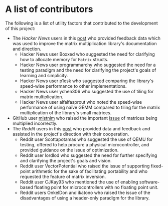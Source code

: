 # A list of contributors

The following is a list of utility factors that contributed to the development of this project:

* The *Hacker News* users in this [post](https://news.ycombinator.com/item?id=17883409) who provided feedback data which was used to improve the matrix multiplication library's documentation and direction.
  * Hacker News user Boxxed who suggested the need for clarifying how to allocate memory for `Matrix` structs.
  * Hacker News user programmarchy who suggested the need for a testing paradigm and the need for clarifying the project's goals of learning and simplicity.
  * Hacker News user p1esk who suggested comparing the library's speed-wise performance to other implementations.
  * Hacker News user ychen306 who suggested the use of tiling for matrix multiplication.
  * Hacker News user alfalfasprout who noted the speed-wise performance of using naïve GEMM compared to tiling for the matrix multiplication of the library's small matrices.
* GitHub user [mistnim](https://github.com/mistnim) who raised the important [issue](https://github.com/webDva/matrixmul/issues/2) of matrices being multiplied incorrectly.
* The *Reddit* users in this [post](https://www.reddit.com/r/embedded/comments/9i6klr/im_making_a_portable_matrix_multiplication_library/) who provided data and feedback and assisted in the project's direction with their cooperation.
  * Reddit user Scottapotamas who suggested the use of QEMU for testing, offered to help procure a physical microcontroller, and provided guidance on the issue of optimization.
  * Reddit user lordlod who suggested the need for further specifying and clarifying the project's goals and vision.
  * Reddit user VectorPotential who raised the issue of supporting fixed-point arithmetic for the sake of facilitating portability and who requested the feature of matrix inversion.
  * Reddit user CJKay93 who mentioned the use of enabling software-based floating point for microcontrollers with no floating point unit.
  * Reddit users OnkelDon and ikatono who raised the issue of the disadvantages of using a header-only paradigm for the library.
